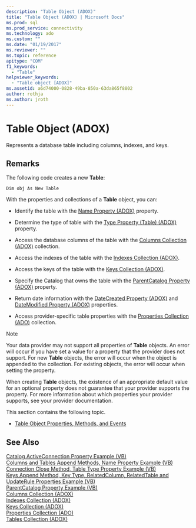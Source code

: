 ```yaml
---
description: "Table Object (ADOX)"
title: "Table Object (ADOX) | Microsoft Docs"
ms.prod: sql
ms.prod_service: connectivity
ms.technology: ado
ms.custom: ""
ms.date: "01/19/2017"
ms.reviewer: ""
ms.topic: reference
apitype: "COM"
f1_keywords: 
  - "Table"
helpviewer_keywords: 
  - "Table object [ADOX]"
ms.assetid: a6d74000-0828-49ba-850a-63da865f8802
author: rothja
ms.author: jroth
---
```

# Table Object (ADOX)
Represents a database table including columns, indexes, and keys.  
  
## Remarks  
 The following code creates a new **Table**:  
  
```  
Dim obj As New Table  
```  
  
 With the properties and collections of a **Table** object, you can:  
  
-   Identify the table with the [Name Property (ADOX)](./name-property-adox.md) property.  
  
-   Determine the type of table with the [Type Property (Table) (ADOX)](./type-property-table-adox.md) property.  
  
-   Access the database columns of the table with the [Columns Collection (ADOX)](./columns-collection-adox.md) collection.  
  
-   Access the indexes of the table with the [Indexes Collection (ADOX)](./indexes-collection-adox.md).  
  
-   Access the keys of the table with the [Keys Collection (ADOX)](./keys-collection-adox.md).  
  
-   Specify the Catalog that owns the table with the [ParentCatalog Property (ADOX)](./parentcatalog-property-adox.md) property.  
  
-   Return date information with the [DateCreated Property (ADOX)](./datecreated-property-adox.md) and [DateModified Property (ADOX)](./datemodified-property-adox.md) properties.  
  
-   Access provider-specific table properties with the [Properties Collection (ADO)](../ado-api/properties-collection-ado.md) collection.  
  
> [!NOTE]
>  Your data provider may not support all properties of **Table** objects. An error will occur if you have set a value for a property that the provider does not support. For new **Table** objects, the error will occur when the object is appended to the collection. For existing objects, the error will occur when setting the property.  
>   
>  When creating **Table** objects, the existence of an appropriate default value for an optional property does not guarantee that your provider supports the property. For more information about which properties your provider supports, see your provider documentation.  
  
 This section contains the following topic.  
  
-   [Table Object Properties, Methods, and Events](./table-object-properties-methods-and-events.md)  
  
## See Also  
 [Catalog ActiveConnection Property Example (VB)](./catalog-activeconnection-property-example-vb.md)   
 [Columns and Tables Append Methods, Name Property Example (VB)](./columns-and-tables-append-methods-name-property-example-vb.md)   
 [Connection Close Method, Table Type Property Example (VB)](./connection-close-method-table-type-property-example-vb.md)   
 [Keys Append Method, Key Type, RelatedColumn, RelatedTable and UpdateRule Properties Example (VB)](./keys-append-method-key-type-relatedcolumn-relatedtable-example-vb.md)   
 [ParentCatalog Property Example (VB)](./parentcatalog-property-example-vb.md)   
 [Columns Collection (ADOX)](./columns-collection-adox.md)   
 [Indexes Collection (ADOX)](./indexes-collection-adox.md)   
 [Keys Collection (ADOX)](./keys-collection-adox.md)   
 [Properties Collection (ADO)](../ado-api/properties-collection-ado.md)   
 [Tables Collection (ADOX)](./tables-collection-adox.md)